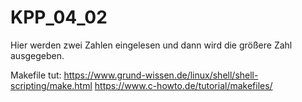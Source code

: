 # KPP_04_02

Hier werden zwei Zahlen eingelesen und dann wird die größere Zahl ausgegeben.

Makefile tut:
https://www.grund-wissen.de/linux/shell/shell-scripting/make.html
https://www.c-howto.de/tutorial/makefiles/
